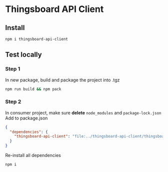 # Thingsboard API Client

## Install
```sh
npm i thingsboard-api-client
```

## Test locally

### Step 1
In new package, build and package the project into .tgz
```sh
npm run build && npm pack
```

### Step 2
In consumer project, make sure **delete** `node_modules` and `package-lock.json` \
Add to package.json 
```json
{
  "dependencies": {
    "thingsboard-api-client": "file:../thingsboard-api-client/thingsboard-api-client-1.0.2.tgz"
  }
}
``` 
Re-install all dependencies
```sh
npm i
```

